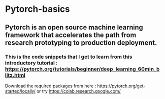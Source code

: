 # Pytorch-basics
## Pytorch is an open source machine learning framework that accelerates the path from research prototyping to production deployment.
### This is the code snippets that I get to learn from this introductory tutorial : https://pytorch.org/tutorials/beginner/deep_learning_60min_blitz.html
Download the required packages from here : https://pytorch.org/get-started/locally/ or try https://colab.research.google.com/
